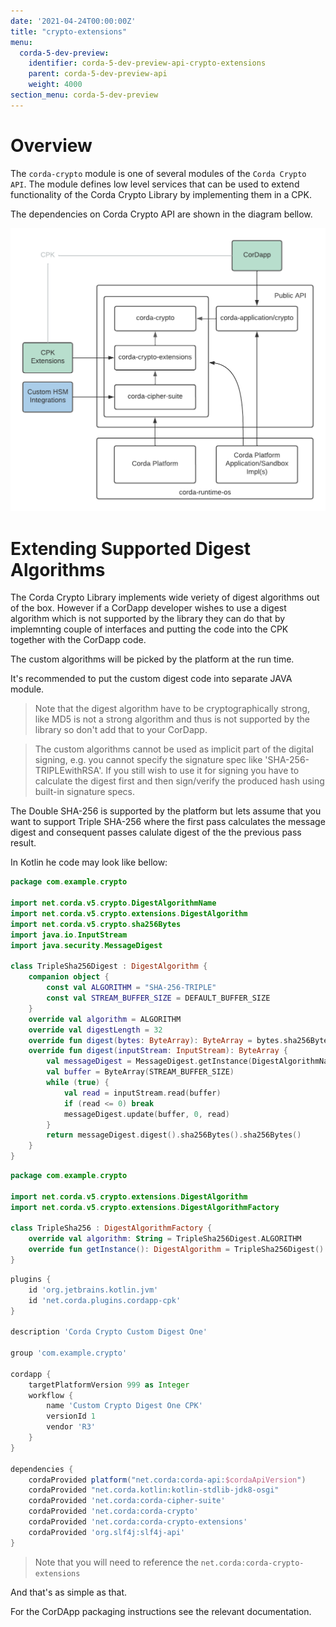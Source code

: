 ```yaml
---
date: '2021-04-24T00:00:00Z'
title: "crypto-extensions"
menu:
  corda-5-dev-preview:
    identifier: corda-5-dev-preview-api-crypto-extensions
    parent: corda-5-dev-preview-api
    weight: 4000
section_menu: corda-5-dev-preview
---
```


# Overview

The `corda-crypto` module is one of several modules of the `Corda Crypto API`. The module defines low level services that can be used to extend functionality of the Corda Crypto Library by implementing them in a CPK.

The dependencies on Corda Crypto API are shown in the diagram bellow. 

![Public Crypto API Usage](imgs/public-crypto-api-usage.png)

# Extending Supported Digest Algorithms

The Corda Crypto Library implements wide veriety of digest algorithms out of the box. However if a CorDapp developer wishes to use a digest algorithm which is not supported by the library they can do that by implemnting couple of interfaces and putting the code into the CPK together with the CorDapp code.

The custom algorithms will be picked by the platform at the run time.

 It's recommended to put the custom digest code into separate JAVA module.



> Note that the digest algorithm have to be cryptographically strong, like MD5 is not a strong algorithm and thus is not supported by the library so don't add that to your CorDapp.



> The custom algorithms cannot be used as implicit part of the digital signing, e.g. you cannot specify the signature spec like 'SHA-256-TRIPLEwithRSA'. If you still wish to use it for signing you have to calculate the digest first and then sign/verify the produced hash using built-in signature specs.



The Double SHA-256 is supported by the platform but lets assume that you want to support Triple SHA-256 where the first pass calculates the message digest and consequent passes calulate digest of the the previous pass result.

In Kotlin he code may look like bellow:

```kotlin
package com.example.crypto

import net.corda.v5.crypto.DigestAlgorithmName
import net.corda.v5.crypto.extensions.DigestAlgorithm
import net.corda.v5.crypto.sha256Bytes
import java.io.InputStream
import java.security.MessageDigest

class TripleSha256Digest : DigestAlgorithm {
    companion object {
        const val ALGORITHM = "SHA-256-TRIPLE"
        const val STREAM_BUFFER_SIZE = DEFAULT_BUFFER_SIZE
    }
    override val algorithm = ALGORITHM
    override val digestLength = 32
    override fun digest(bytes: ByteArray): ByteArray = bytes.sha256Bytes().sha256Bytes().sha256Bytes()
    override fun digest(inputStream: InputStream): ByteArray {
        val messageDigest = MessageDigest.getInstance(DigestAlgorithmName.SHA2_256.name)
        val buffer = ByteArray(STREAM_BUFFER_SIZE)
        while (true) {
            val read = inputStream.read(buffer)
            if (read <= 0) break
            messageDigest.update(buffer, 0, read)
        }
        return messageDigest.digest().sha256Bytes().sha256Bytes()
    }
}
```



```kotlin
package com.example.crypto

import net.corda.v5.crypto.extensions.DigestAlgorithm
import net.corda.v5.crypto.extensions.DigestAlgorithmFactory

class TripleSha256 : DigestAlgorithmFactory {
    override val algorithm: String = TripleSha256Digest.ALGORITHM
    override fun getInstance(): DigestAlgorithm = TripleSha256Digest()
}
```



```groovy
plugins {
    id 'org.jetbrains.kotlin.jvm'
    id 'net.corda.plugins.cordapp-cpk'
}

description 'Corda Crypto Custom Digest One'

group 'com.example.crypto'

cordapp {
    targetPlatformVersion 999 as Integer
    workflow {
        name 'Custom Crypto Digest One CPK'
        versionId 1
        vendor 'R3'
    }
}

dependencies {
    cordaProvided platform("net.corda:corda-api:$cordaApiVersion")
    cordaProvided "net.corda.kotlin:kotlin-stdlib-jdk8-osgi"
    cordaProvided 'net.corda:corda-cipher-suite'
    cordaProvided 'net.corda:corda-crypto'
    cordaProvided 'net.corda:corda-crypto-extensions'
    cordaProvided 'org.slf4j:slf4j-api'
}
```



> Note that you will need to reference the `net.corda:corda-crypto-extensions`



And that's as simple as that.

For the CorDApp packaging instructions see the relevant documentation.
